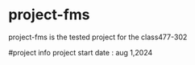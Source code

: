# project-fms
project-fms is the tested project for the class477-302 

#project info
project start date : aug 1,2024
